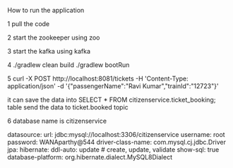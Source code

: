 How to run the application 

1 pull the code 

2 start the zookeeper using 
zoo 

3 start the kafka using 
kafka 

4
./gradlew clean build 
./gradlew bootRun

5
curl -X POST http://localhost:8081/tickets -H 'Content-Type: application/json' -d '{"passengerName":"Ravi Kumar","trainId":"12723"}'

it can save the data into SELECT * FROM citizenservice.ticket_booking; table 
send the data to ticket.booked topic 

6
database name is citizenservice

  datasource:
    url: jdbc:mysql://localhost:3306/citizenservice
    username: root
    password: WANAparthy@544
    driver-class-name: com.mysql.cj.jdbc.Driver
    jpa:
    hibernate:
      ddl-auto: update   # create, update, validate
    show-sql: true
    database-platform: org.hibernate.dialect.MySQL8Dialect
